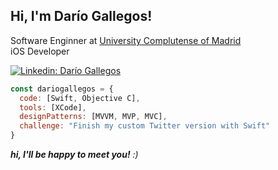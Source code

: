 <h2> Hi, I'm Darío Gallegos! </h2>
<p>Software Enginner at <a href="https://ucm.es//">University Complutense of Madrid </a></br>
iOS Developer
</p>

[![Linkedin: Darío Gallegos](https://img.shields.io/badge/-dariogallegos-blue?style=flat-square&logo=Linkedin&logoColor=white&link=https://www.linkedin.com/in/dariogallegos/)](https://www.linkedin.com/in/darío-fernando-gallegos-quishpe)

```javascript
const dariogallegos = {
  code: [Swift, Objective C],
  tools: [XCode],
  designPatterns: [MVVM, MVP, MVC],
  challenge: "Finish my custom Twitter version with Swift"
}
```
<em><b>hi, I'll be happy to meet you!</b> :)</em>
